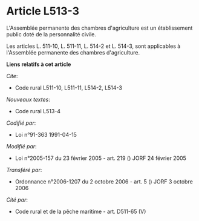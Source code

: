 # Article L513-3

L'Assemblée permanente des chambres d'agriculture est un établissement public doté de la personnalité civile.

Les articles L. 511-10, L. 511-11, L. 514-2 et L. 514-3, sont applicables à l'Assemblée permanente des chambres
d'agriculture.

**Liens relatifs à cet article**

_Cite_:

  - Code rural L511-10, L511-11, L514-2, L514-3

_Nouveaux textes_:

  - Code rural L513-4

_Codifié par_:

  - Loi n°91-363 1991-04-15

_Modifié par_:

  - Loi n°2005-157 du 23 février 2005 - art. 219 () JORF 24 février 2005

_Transféré par_:

  - Ordonnance n°2006-1207 du 2 octobre 2006 - art. 5 () JORF 3 octobre 2006

_Cité par_:

  - Code rural et de la pêche maritime - art. D511-65 (V)
